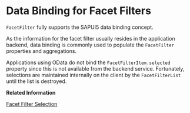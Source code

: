 <!-- loioe17becae8bf446ac92f169b726373f0a -->

# Data Binding for Facet Filters

`FacetFilter` fully supports the SAPUI5 data binding concept.

As the information for the facet filter usually resides in the application backend, data binding is commonly used to populate the `FacetFilter` properties and aggregations.

Applications using OData do not bind the `FacetFilterItem.selected` property since this is not available from the backend service. Fortunately, selections are maintained internally on the client by the `FacetFilterList` until the list is destroyed.

**Related Information**  


[Facet Filter Selection](facet-filter-selection-ef860fc.md "The FacetFilterList.getSelectedItems() method returns a copy of each selected facet filter item. You use the method to get the selected filter items when filtering the target data set. Therefore, you should not attempt to modify any of the item's properties.")

